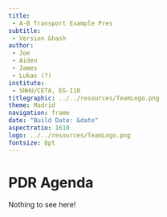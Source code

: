 ```yaml
---
title:
 - A-B Transport Example Pres
subtitle:
 - Version &hash
author:
 - Joe
 - Aiden
 - James
 - Lukas (?)
institute:
 - SNHU/CETA, EG-110
titlegraphic: ../../resources/TeamLogo.png
theme: Madrid
navigation: frame
date: "Build Date: &date"
aspectratio: 1610
logo: ../../resources/TeamLogo.png
fontsize: 8pt
---
```



# PDR Agenda

Nothing to see here!
